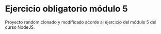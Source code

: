 # Ejercicio obligatorio módulo 5

Proyecto random clonado y modificado acorde al ejercicio del módulo 5 del curso NodeJS.